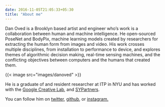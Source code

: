 ```yaml
---
date: 2016-11-05T21:05:33+05:30
title: "About me"
---
```


Dan Oved is a Brooklyn based artist and engineer who’s work is a collaboration between human and machine intelligence.   He open-sourced PoseNet and BodyPix, machine learning models created by researchers for extracting the human form from images and video.  His work crosses multiple disciplines, from installation to performance to device, and explores themes of algorithmic decision making, real-time sensing machines, and the conflicting objectives between computers and the humans that created them.

{{< image src="images/danoved" >}}

He is a graduate of and resident researcher at ITP in NYU and has worked with the [Google Creative Lab](https://experiments.withgoogle.com/), and [SYPartners](https://www.sypartners.com/).

You can follow him on [twitter](https://twitter.com/oveddan), [github](https://github.com/oveddan), or [instagram.](https://www.instagram.com/stangogh/)